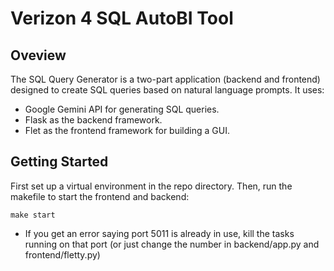 # Verizon 4 SQL AutoBI Tool

## Oveview
The SQL Query Generator is a two-part application (backend and frontend) designed to create SQL queries based on natural language prompts. It uses:

- Google Gemini API for generating SQL queries.
- Flask as the backend framework.
- Flet as the frontend framework for building a GUI.

## Getting Started

First set up a virtual environment in the repo directory. Then, run the makefile to start the frontend and backend:
```
make start
```
- If you get an error saying port 5011 is already in use, kill the tasks running on that port (or just change the number in backend/app.py and frontend/fletty.py)